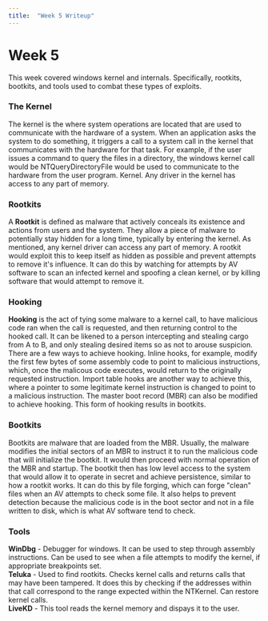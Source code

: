 ```yaml
---
title:  "Week 5 Writeup"
---
```


# Week 5   
This week covered windows kernel and internals. Specifically, rootkits, bootkits, and tools used to combat these types of exploits.   
### The Kernel   
The kernel is the where system operations are located that are used to communicate with the hardware of a system. When an application asks the system to do something, it triggers a call to a system call in the kernel that communicates with the hardware for that task. For example, if the user issues a command to query the files in a directory, the windows kernel call would be NTQueryDirectoryFile would be used to communicate to the hardware from the user program. Kernel. Any driver in the kernel has access to any part of memory.   
### Rootkits   
A **Rootkit** is defined as malware that actively conceals its existence and actions from users and the system. They allow a piece of malware to potentially stay hidden for a long time, typically by entering the kernel. As mentioned, any kernel driver can access any part of memory. A rootkit would exploit this to keep itself as hidden as possible and prevent attempts to remove it's influence. It can do this by watching for attempts by AV software to scan an infected kernel and spoofing a clean kernel, or by killing software that would attempt to remove it.   
### Hooking   
**Hooking** is the act of tying some malware to a kernel call, to have malicious code ran when the call is requested, and then returning control to the hooked call. It can be likened to a person intercepting and stealing cargo from A to B, and only stealing desired items so as not to arouse suspicion.   
There are a few ways to achieve hooking. Inline hooks, for example, modify the first few bytes of some assembly code to point to malicious instructions, which, once the malicous code executes, would return to the originally requested instruction. Import table hooks are another way to achieve this, where a pointer to some legitimate kernel instruction is changed to point to a malicious instruction. The master boot record (MBR) can also be modified to achieve hooking. This form of hooking results in bootkits.   
### Bootkits   
Bootkits are malware that are loaded from the MBR. Usually, the malware modifies the initial sectors of an MBR to instruct it to run the malicious code that will initialize the bootkit. It would then proceed with normal operation of the MBR and startup. The bootkit then has low level access to the system that would allow it to operate in secret and achieve persistence, similar to how a rootkit works. It can do this by file forging, which can forge "clean" files when an AV attempts to check some file. It also helps to prevent detection because the malicious code is in the boot sector and not in a file written to disk, which is what AV software tend to check.   
### Tools   
**WinDbg** - Debugger for windows. It can be used to step through assembly instructions. Can be used to see when a file attempts to modify the kernel, if appropriate breakpoints set.   
**Teluka** - Used to find rootkits. Checks kernel calls and returns calls that may have been tampered. It does this by checking if the addresses within that call correspond to the range expected within the NTKernel. Can restore kernel calls.   
**LiveKD** - This tool reads the kernel memory and dispays it to the user. 
